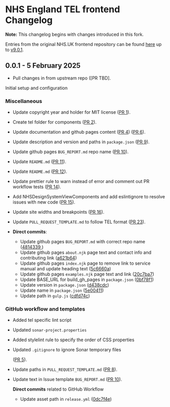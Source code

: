 # NHS England TEL frontend Changelog

**Note:** This changelog begins with changes introduced in this fork.

Entries from the original NHS.UK frontend repository can be found [here](https://github.com/nhsuk/nhsuk-frontend/blob/main/CHANGELOG.md)
up to [v9.0.1](https://github.com/nhsuk/nhsuk-frontend/releases/tag/v9.0.1).

## 0.0.1 - 5 February 2025

- Pull changes in from upstream repo ([PR TBD].

Initial setup and configuration

### Miscellaneous

- Update copyright year and holder for MIT license ([PR 1](https://github.com/TechnologyEnhancedLearning/nhsuk-frontend-tel/pull/1)).
- Create tel folder for components ([PR 2](https://github.com/TechnologyEnhancedLearning/nhsuk-frontend-tel/pull/2)).
- Update documentation and github pages content ([PR 4](https://github.com/TechnologyEnhancedLearning/nhsuk-frontend-tel/pull/4)) ([PR 6](https://github.com/TechnologyEnhancedLearning/nhsuk-frontend-tel/pull/6)).
- Update description and version and paths in `package.json` ([PR 9](https://github.com/TechnologyEnhancedLearning/nhsuk-frontend-tel/pull/9)).
- Update github pages `BUG_REPORT.md` repo name ([PR 10](https://github.com/TechnologyEnhancedLearning/nhsuk-frontend-tel/pull/10)).
- Update `README.md` ([PR 11](https://github.com/TechnologyEnhancedLearning/nhsuk-frontend-tel/pull/11)).
- Update `README.md` ([PR 12](https://github.com/TechnologyEnhancedLearning/nhsuk-frontend-tel/pull/12)).
- Update prettier rule to warn instead of error and comment out PR workflow tests ([PR 14](https://github.com/TechnologyEnhancedLearning/nhsuk-frontend-tel/pull/14)).
- Add NHSDesignSystemViewComponents and add eslintignore to resolve issues with new code ([PR 15](https://github.com/TechnologyEnhancedLearning/nhsuk-frontend-tel/pull/15)).
- Update site widths and breakpoints ([PR 16](https://github.com/TechnologyEnhancedLearning/nhsuk-frontend-tel/pull/16)).
- Update `PULL_REQUEST_TEMPLATE.md` to follow TEL format ([PR 23](https://github.com/TechnologyEnhancedLearning/nhsuk-frontend-tel/pull/23)).

- **Direct commits**:
  - Update github pages `BUG_REPORT.md` with correct repo name ([4814339
    ](https://github.com/TechnologyEnhancedLearning/nhse-tel-frontend/commit/4814339daedfacaaa45dfefca4ddda013667def5))
  - Update github pages `about.njk` page text and contact info and contributing link ([a621b64](https://github.com/TechnologyEnhancedLearning/nhsuk-frontend-tel/commit/a621b6436932d746fe68259e81dc06aaf627c1bc))
  - Update github pages `index.njk` page to remove link to service manual and update heading text ([5c6660a](https://github.com/TechnologyEnhancedLearning/nhsuk-frontend-tel/commit/5c6660a23ea3757bd6b57559d27ca9aeefc05fcb))
  - Update github pages `examples.njk` page text and link ([20c7ba7](https://github.com/TechnologyEnhancedLearning/nhsuk-frontend-tel/commit/20c7ba7545debf133bd78f94da270b83fc5bd4d4))
  - Update BASE_URL for build_gh_pages in `package.json` ([0bf78f1](https://github.com/TechnologyEnhancedLearning/nhsuk-frontend-tel/commit/0bf78f1f90782e8391b0d514716b0cbb8be33534))
  - Update version in `package.json` ([d438cdc](https://github.com/TechnologyEnhancedLearning/nhsuk-frontend-tel/commit/d438cdc5c16b244103006fda6fb2f8870ec7f42b))
  - Update name in `package.json` ([5e00411](https://github.com/TechnologyEnhancedLearning/nhsuk-frontend-tel/commit/5e00411eccdff9f72f0bbecb47d76ef52afa56b8))
  - Update path in `gulp.js` ([cdfd74c](https://github.com/TechnologyEnhancedLearning/nhsuk-frontend-tel/commit/cdfd74ce8248c360a1cb020d8470fc607b4e21c2))

### GitHub workflow and templates

- Added tel specific lint script
- Updated `sonar-project.properties`
- Added stylelint rule to specify the order of CSS properties
- Updated `.gitignore` to ignore Sonar temporary files

  ([PR 5](https://github.com/TechnologyEnhancedLearning/nhsuk-frontend-tel/pull/5)).

- Update paths in `PULL_REQUEST_TEMPLATE.md` ([PR 8](https://github.com/TechnologyEnhancedLearning/nhsuk-frontend-tel/pull/8)).

- Update text in Issue template `BUG_REPORT.md` ([PR 10](https://github.com/TechnologyEnhancedLearning/nhsuk-frontend-tel/pull/10)).

  **Direct commits** related to GitHub Workflow

  - Update asset path in `release.yml` ([0dc7f4e](https://github.com/TechnologyEnhancedLearning/nhsuk-frontend-tel/commit/0dc7f4e5468265f99df1ec17a47df9b48fae3ff4))
